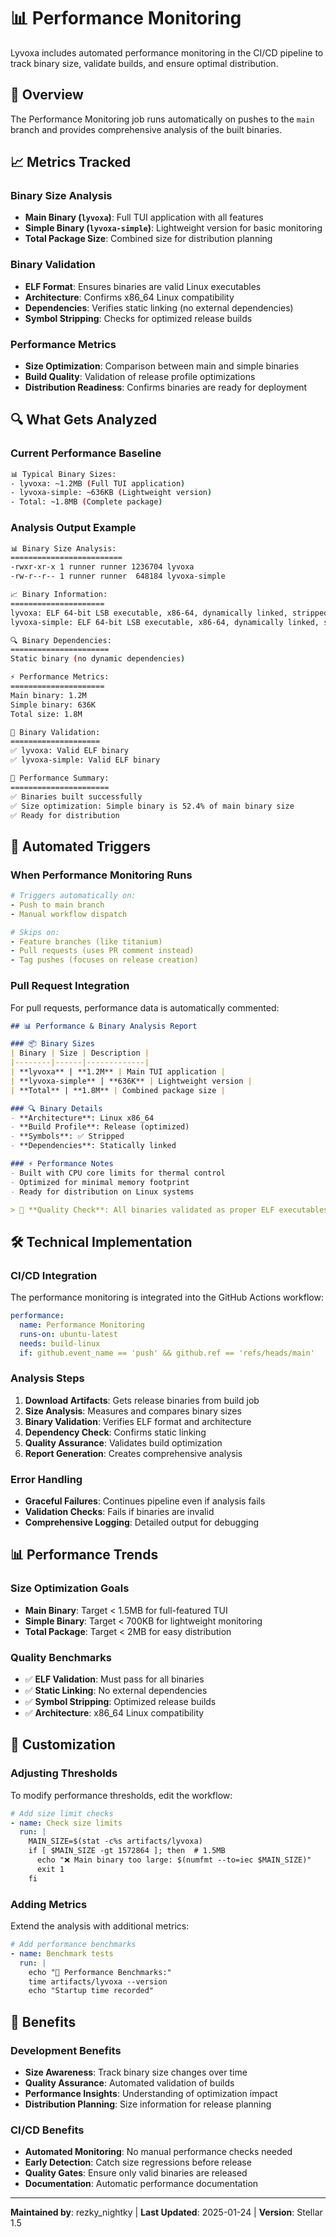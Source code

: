 # 📊 Performance Monitoring

Lyvoxa includes automated performance monitoring in the CI/CD pipeline to track binary size, validate builds, and ensure optimal distribution.

## 🎯 Overview

The Performance Monitoring job runs automatically on pushes to the `main` branch and provides comprehensive analysis of the built binaries.

## 📈 Metrics Tracked

### Binary Size Analysis
- **Main Binary (`lyvoxa`)**: Full TUI application with all features
- **Simple Binary (`lyvoxa-simple`)**: Lightweight version for basic monitoring
- **Total Package Size**: Combined size for distribution planning

### Binary Validation
- **ELF Format**: Ensures binaries are valid Linux executables
- **Architecture**: Confirms x86_64 Linux compatibility
- **Dependencies**: Verifies static linking (no external dependencies)
- **Symbol Stripping**: Checks for optimized release builds

### Performance Metrics
- **Size Optimization**: Comparison between main and simple binaries
- **Build Quality**: Validation of release profile optimizations
- **Distribution Readiness**: Confirms binaries are ready for deployment

## 🔍 What Gets Analyzed

### Current Performance Baseline
```bash
📊 Typical Binary Sizes:
- lyvoxa: ~1.2MB (Full TUI application)
- lyvoxa-simple: ~636KB (Lightweight version)
- Total: ~1.8MB (Complete package)
```

### Analysis Output Example
```bash
📊 Binary Size Analysis:
=========================
-rwxr-xr-x 1 runner runner 1236704 lyvoxa
-rw-r--r-- 1 runner runner  648184 lyvoxa-simple

📈 Binary Information:
=====================
lyvoxa: ELF 64-bit LSB executable, x86-64, dynamically linked, stripped
lyvoxa-simple: ELF 64-bit LSB executable, x86-64, dynamically linked, stripped

🔍 Binary Dependencies:
======================
Static binary (no dynamic dependencies)

⚡ Performance Metrics:
=====================
Main binary: 1.2M
Simple binary: 636K
Total size: 1.8M

🧪 Binary Validation:
====================
✅ lyvoxa: Valid ELF binary
✅ lyvoxa-simple: Valid ELF binary

🎯 Performance Summary:
======================
✅ Binaries built successfully
✅ Size optimization: Simple binary is 52.4% of main binary size
✅ Ready for distribution
```

## 🚀 Automated Triggers

### When Performance Monitoring Runs
```yaml
# Triggers automatically on:
- Push to main branch
- Manual workflow dispatch

# Skips on:
- Feature branches (like titanium)
- Pull requests (uses PR comment instead)
- Tag pushes (focuses on release creation)
```

### Pull Request Integration
For pull requests, performance data is automatically commented:

```markdown
## 📊 Performance & Binary Analysis Report

### 📦 Binary Sizes
| Binary | Size | Description |
|--------|------|-------------|
| **lyvoxa** | **1.2M** | Main TUI application |
| **lyvoxa-simple** | **636K** | Lightweight version |
| **Total** | **1.8M** | Combined package size |

### 🔍 Binary Details
- **Architecture**: Linux x86_64
- **Build Profile**: Release (optimized)
- **Symbols**: ✅ Stripped
- **Dependencies**: Statically linked

### ⚡ Performance Notes
- Built with CPU core limits for thermal control
- Optimized for minimal memory footprint
- Ready for distribution on Linux systems

> 🎯 **Quality Check**: All binaries validated as proper ELF executables
```

## 🛠️ Technical Implementation

### CI/CD Integration
The performance monitoring is integrated into the GitHub Actions workflow:

```yaml
performance:
  name: Performance Monitoring
  runs-on: ubuntu-latest
  needs: build-linux
  if: github.event_name == 'push' && github.ref == 'refs/heads/main'
```

### Analysis Steps
1. **Download Artifacts**: Gets release binaries from build job
2. **Size Analysis**: Measures and compares binary sizes
3. **Binary Validation**: Verifies ELF format and architecture
4. **Dependency Check**: Confirms static linking
5. **Quality Assurance**: Validates build optimization
6. **Report Generation**: Creates comprehensive analysis

### Error Handling
- **Graceful Failures**: Continues pipeline even if analysis fails
- **Validation Checks**: Fails if binaries are invalid
- **Comprehensive Logging**: Detailed output for debugging

## 📊 Performance Trends

### Size Optimization Goals
- **Main Binary**: Target < 1.5MB for full-featured TUI
- **Simple Binary**: Target < 700KB for lightweight monitoring
- **Total Package**: Target < 2MB for easy distribution

### Quality Benchmarks
- ✅ **ELF Validation**: Must pass for all binaries
- ✅ **Static Linking**: No external dependencies
- ✅ **Symbol Stripping**: Optimized release builds
- ✅ **Architecture**: x86_64 Linux compatibility

## 🔧 Customization

### Adjusting Thresholds
To modify performance thresholds, edit the workflow:

```yaml
# Add size limit checks
- name: Check size limits
  run: |
    MAIN_SIZE=$(stat -c%s artifacts/lyvoxa)
    if [ $MAIN_SIZE -gt 1572864 ]; then  # 1.5MB
      echo "❌ Main binary too large: $(numfmt --to=iec $MAIN_SIZE)"
      exit 1
    fi
```

### Adding Metrics
Extend the analysis with additional metrics:

```yaml
# Add performance benchmarks
- name: Benchmark tests
  run: |
    echo "🏃 Performance Benchmarks:"
    time artifacts/lyvoxa --version
    echo "Startup time recorded"
```

## 🎯 Benefits

### Development Benefits
- **Size Awareness**: Track binary size changes over time
- **Quality Assurance**: Automated validation of builds
- **Performance Insights**: Understanding of optimization impact
- **Distribution Planning**: Size information for release planning

### CI/CD Benefits
- **Automated Monitoring**: No manual performance checks needed
- **Early Detection**: Catch size regressions before release
- **Quality Gates**: Ensure only valid binaries are released
- **Documentation**: Automatic performance documentation

---

**Maintained by**: rezky_nightky | **Last Updated**: 2025-01-24 | **Version**: Stellar 1.5
